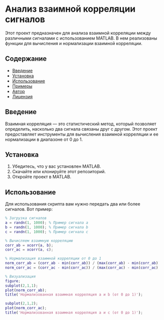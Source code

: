 # Анализ взаимной корреляции сигналов

Этот проект предназначен для анализа взаимной корреляции между различными сигналами с использованием MATLAB. В нем реализованы функции для вычисления и нормализации взаимной корреляции.

## Содержание

- [Введение](#введение)
- [Установка](#установка)
- [Использование](#использование)
- [Примеры](#примеры)
- [Автор](#автор)
- [Лицензия](#лицензия)

## Введение

Взаимная корреляция — это статистический метод, который позволяет определить, насколько два сигнала связаны друг с другом. Этот проект предоставляет инструменты для вычисления взаимной корреляции и ее нормализации в диапазоне от 0 до 1.

## Установка

1. Убедитесь, что у вас установлен MATLAB.
2. Скачайте или клонируйте этот репозиторий.
3. Откройте проект в MATLAB.

## Использование

Для использования скрипта вам нужно передать два или более сигналов. Вот пример:

```matlab
% Загрузка сигналов
a = randn(1, 1000); % Пример сигнала a
b = randn(1, 1000); % Пример сигнала b
c = randn(1, 1000); % Пример сигнала c

% Вычисляем взаимную корреляцию
corr_ab = xcorr(a, b);
corr_ac = xcorr(a, c);

% Нормализация взаимной корреляции от 0 до 1
norm_corr_ab = (corr_ab - min(corr_ab)) / (max(corr_ab) - min(corr_ab));
norm_corr_ac = (corr_ac - min(corr_ac)) / (max(corr_ac) - min(corr_ac));

% Визуализация
figure;
subplot(2,1,1);
plot(norm_corr_ab);
title('Нормализованная взаимная корреляция a и b (от 0 до 1)');

subplot(2,1,2);
plot(norm_corr_ac);
title('Нормализованная взаимная корреляция a и c (от 0 до 1)');
